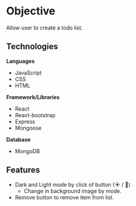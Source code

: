 # Objective

Allow user to create a todo list.

## Technologies

**Languages**
- JavaScript
- CSS
- HTML

**Framework/Libraries**
- React
- React-bootstrap
- Express
- Mongoose

**Database**
- MongoDB

## Features

- Dark and Light mode by click of button (<span>&#9728;</span> / <span>&#x1F319;</span>)
    - Change in background image by mode.
- Remove button to remove item from list.